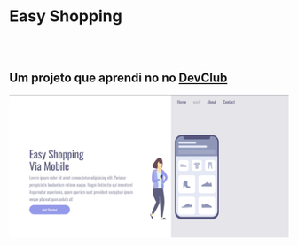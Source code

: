 <h1>Easy Shopping</h1>
<br>
<br>
<h2> Um projeto que aprendi no no <a href="https://rodolfomoti.com.br/devclub">DevClub</a> </h2>

<img src="https://github.com/GuilhermeRisso/easy-shopping/blob/main/assets/Desktop%20Screenshot%202024.03.01%20-%2021.51.27.35.png?raw=true">
